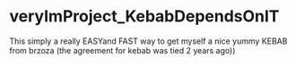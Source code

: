 # veryImProject_KebabDependsOnIT
This simply a really EASYand FAST way to get myself a nice yummy KEBAB from brzoza (the agreement for kebab was tied 2 years ago))
